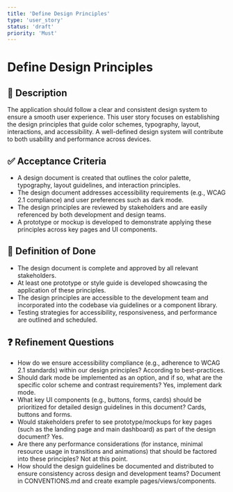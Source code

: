 ```yaml
---
title: 'Define Design Principles'
type: 'user_story'
status: 'draft'
priority: 'Must'
---
```


# Define Design Principles

## 📌 Description

The application should follow a clear and consistent design system to ensure a smooth user experience. This user story focuses on establishing the design principles that guide color schemes, typography, layout, interactions, and accessibility. A well-defined design system will contribute to both usability and performance across devices.

## ✅ Acceptance Criteria

- A design document is created that outlines the color palette, typography, layout guidelines, and interaction principles.
- The design document addresses accessibility requirements (e.g., WCAG 2.1 compliance) and user preferences such as dark mode.
- The design principles are reviewed by stakeholders and are easily referenced by both development and design teams.
- A prototype or mockup is developed to demonstrate applying these principles across key pages and UI components.

## 🎯 Definition of Done

- The design document is complete and approved by all relevant stakeholders.
- At least one prototype or style guide is developed showcasing the application of these principles.
- The design principles are accessible to the development team and incorporated into the codebase via guidelines or a component library.
- Testing strategies for accessibility, responsiveness, and performance are outlined and scheduled.

## ❓ Refinement Questions

- How do we ensure accessibility compliance (e.g., adherence to WCAG 2.1 standards) within our design principles? According to best-practices.
- Should dark mode be implemented as an option, and if so, what are the specific color scheme and contrast requirements? Yes, implement dark mode.
- What key UI components (e.g., buttons, forms, cards) should be prioritized for detailed design guidelines in this document? Cards, buttons and forms.
- Would stakeholders prefer to see prototype/mockups for key pages (such as the landing page and main dashboard) as part of the design document? Yes.
- Are there any performance considerations (for instance, minimal resource usage in transitions and animations) that should be factored into these principles? Not at this point.
- How should the design guidelines be documented and distributed to ensure consistency across design and development teams? Document in CONVENTIONS.md and create example pages/views/components.
